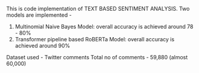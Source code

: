 This is code implementation of TEXT BASED SENTIMENT ANALYSIS.
Two models are implemented -
  1. Multinomial Naive Bayes Model: overall accuracy is achieved around 78 - 80%
  2. Transformer pipeline based RoBERTa Model: overall accuracy is achieved around 90%

Dataset used - Twitter comments
Total no of comments - 59,880 (almost 60,000)
